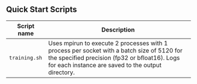 <!--- 40. Quick Start Scripts -->
## Quick Start Scripts

| Script name | Description |
|-------------|-------------|
| `training.sh` | Uses mpirun to execute 2 processes with 1 process per socket with a batch size of 5120 for the specified precision (fp32 or bfloat16). Logs for each instance are saved to the output directory. |
